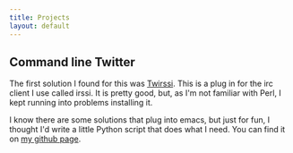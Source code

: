 ```yaml
---
title: Projects
layout: default
---
```


## Command line Twitter

The first solution I found for this was [Twirssi](http://twirssi.com/). This is a plug in for the irc client I use called irssi. It is pretty good, but, as I'm not familiar with Perl, I kept running into problems installing it.

I know there are some solutions that plug into emacs, but just for fun, I thought I'd write a little Python script that does what I need. You can find it on [my github page](http://github.com/adamcheasley/twpy).
